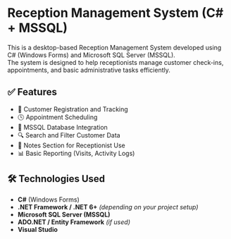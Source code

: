 # Reception Management System (C# + MSSQL)

This is a desktop-based Reception Management System developed using C# (Windows Forms) and Microsoft SQL Server (MSSQL).  
The system is designed to help receptionists manage customer check-ins, appointments, and basic administrative tasks efficiently.

## ✅ Features

- 🧑 Customer Registration and Tracking  
- 🕓 Appointment Scheduling  
- 💾 MSSQL Database Integration  
- 🔍 Search and Filter Customer Data  
- 📝 Notes Section for Receptionist Use  
- 📊 Basic Reporting (Visits, Activity Logs)

## 🛠 Technologies Used

- **C#** (Windows Forms)
- **.NET Framework / .NET 6+** *(depending on your project setup)*
- **Microsoft SQL Server (MSSQL)**
- **ADO.NET / Entity Framework** *(if used)*
- **Visual Studio**
